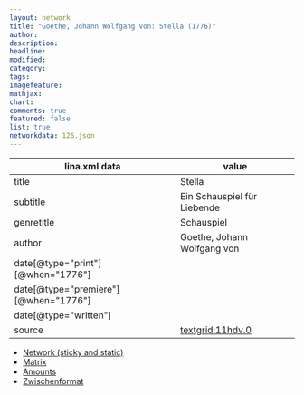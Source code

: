 ```yaml
---
layout: network
title: "Goethe, Johann Wolfgang von: Stella (1776)"
author:
description:
headline:
modified:
category:
tags:
imagefeature: 
mathjax: 
chart: 
comments: true
featured: false
list: true
networkdata: 126.json
---
```

lina.xml data  | value
------------- | -------------
title|Stella
subtitle|Ein Schauspiel für Liebende
genretitle|Schauspiel
author|Goethe, Johann Wolfgang von
date[@type="print"][@when="1776"]|
date[@type="premiere"][@when="1776"]|
date[@type="written"]|
source|[textgrid:11hdv.0](https://textgridlab.org/1.0/tgcrud-public/rest/textgrid:11hdv.0/data)



* [Network (sticky and static)](/network126)
* [Matrix](/matrix126)
* [Amounts](/amount126)
* [Zwischenformat](/lina126 )
